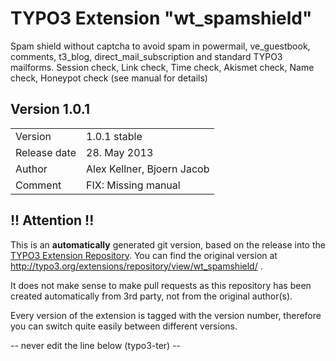 # TYPO3 Extension "wt_spamshield"
Spam shield without captcha to avoid spam in powermail, ve_guestbook, comments, t3_blog, direct_mail_subscription and standard TYPO3 mailforms. Session check, Link check, Time check, Akismet check, Name check, Honeypot check (see manual for details)

## Version 1.0.1




<table>
	<tr><td>Version</td><td>1.0.1 stable</td></tr>
	<tr><td>Release date</td><td>28. May 2013</td></tr>
	<tr><td>Author</td><td>Alex Kellner, Bjoern Jacob</td></tr>
	<tr><td>Comment</td><td>FIX: Missing manual</td></tr>
</table>

## !! Attention !!
This is an **automatically** generated git version, based on the release into the [TYPO3 Extension Repository](http://www.typo3.org/extensions/).
You can find the original version at http://typo3.org/extensions/repository/view/wt_spamshield/ .

It does not make sense to make pull requests as this repository has been created automatically from 3rd party, not from the original author(s).

Every version of the extension is tagged with the version number, therefore you can switch quite easily between different versions.


-- never edit the line below (typo3-ter) --